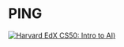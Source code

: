 # PING
[![Harvard EdX CS50: Intro to AI](http://img.youtube.com/vi/S49Vh_xPNg0/0.jpg))](https://youtu.be/S49Vh_xPNg0)
